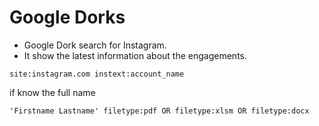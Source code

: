 # Google Dorks

* Google Dork search for Instagram.
* It show the latest information about the engagements.

```
site:instagram.com instext:account_name
```

if know the full name&#x20;

```
'Firstname Lastname' filetype:pdf OR filetype:xlsm OR filetype:docx
```
